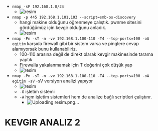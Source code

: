 
  - `nmap -sP 192.168.1.0/24`
    - ![resim](https://user-images.githubusercontent.com/63648396/147687964-5f28a80c-48b7-4204-81bc-9aa1b25f6032.png)
  - `nmap -p 445 192.168.1.101,103 --script=smb-os-discovery`
    - hangi makine olduğunu öğrenmeye çalıştık. pwnme sitesini gördüğümüz için kevgir olduğunu anladık. 
    - ![resim](https://user-images.githubusercontent.com/63648396/147688080-a70b7bde-4973-4caf-9411-ae24b35fa106.png)
  - `nmap -Pn -sT -n -vv 192.168.1.100-110 -T4 --top-ports=100 -oA egitim` karşıda firewall gibi bir sistem varsa ve pinglere cevap alamıyorsak bunu kullanabiliriz.
    - 100-110 arasına değil de direkt olarak kevgir makinesinde tarama yaptık
    - Firewalla yakalanmamak için T değerini çok düşük yap  
    - ![resim](https://user-images.githubusercontent.com/63648396/147688729-e536ea2c-ba83-4af3-9661-788e8ceb47e9.png)
  - `nmap -Pn -sT -n -vv 192.168.1.100-110 -T4 --top-ports=100 -oA egitim -sV` -sV versiyon analizi yapıyor 
    - ![resim](https://user-images.githubusercontent.com/63648396/147688860-af8c83aa-5ab6-4567-a2ae-b27143ec8d2e.png)
    - `-O` işletim sistemi
    - `-A` hem işletim sistemleri hem de analize bağlı scriptleri çalıştırır.
      - ![Uploading resim.png…]()


 # KEVGIR ANALIZ 2 # 
